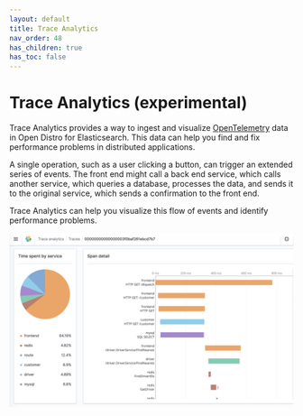 ```yaml
---
layout: default
title: Trace Analytics
nav_order: 48
has_children: true
has_toc: false
---
```


# Trace Analytics (experimental)

Trace Analytics provides a way to ingest and visualize [OpenTelemetry](https://opentelemetry.io/) data in Open Distro for Elasticsearch. This data can help you find and fix performance problems in distributed applications.

A single operation, such as a user clicking a button, can trigger an extended series of events. The front end might call a back end service, which calls another service, which queries a database, processes the data, and sends it to the original service, which sends a confirmation to the front end.

Trace Analytics can help you visualize this flow of events and identify performance problems.

![Detailed trace view](../images/ta-kibana-trace.png)
